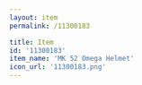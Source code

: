 ```yaml
---
layout: item
permalink: /11300183

title: Item
id: '11300183'
item_name: 'MK 52 Omega Helmet'
icon_url: '11300183.png'
---
```

